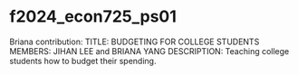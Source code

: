 # f2024_econ725_ps01
Briana contribution: 
TITLE: BUDGETING FOR COLLEGE STUDENTS
MEMBERS: JIHAN LEE and BRIANA YANG
DESCRIPTION: Teaching college students how to budget their spending. 